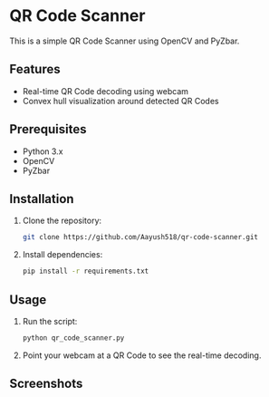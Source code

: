 # QR Code Scanner

This is a simple QR Code Scanner using OpenCV and PyZbar.

## Features

- Real-time QR Code decoding using webcam
- Convex hull visualization around detected QR Codes

## Prerequisites

- Python 3.x
- OpenCV
- PyZbar

## Installation

1. Clone the repository:

   ```bash
   git clone https://github.com/Aayush518/qr-code-scanner.git
   ```

2. Install dependencies:

   ```bash
   pip install -r requirements.txt
   ```

## Usage

1. Run the script:

   ```bash
   python qr_code_scanner.py
   ```

2. Point your webcam at a QR Code to see the real-time decoding.

## Screenshots



